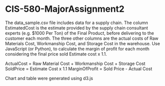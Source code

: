 # CIS-580-MajorAssignment2

The data_sample.csv file includes data for a supply chain. The column EstimatedCost is the estimate provided by the supply chain consultant experts (e.g. $1000 Per Ton) of the Final Product, before delivering to the customer each month. The three other columns are the actual costs of Raw Materials Cost, Workmanship Cost, and Storage Cost in the warehouse. Use JavaScript (or Python), to calculate the margin of profit for each month considering the final price sold Estimate cost x 1.1.

ActualCost = Raw Material Cost + Workmanship Cost + Storage Cost
SoldPrice =  Estimate Cost x 1.1
MarginOfProfit  = Sold Price -  Actual Cost

Chart and table were generated using d3.js
